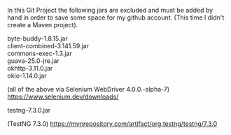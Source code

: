 In this Git Project the following jars are excluded and must be added by hand in order to save some space for my github account. 
(This time I didn't create a Maven project).

byte-buddy-1.8.15.jar \
client-combined-3.141.59.jar \
commons-exec-1.3.jar \
guava-25.0-jre.jar \
okhttp-3.11.0.jar \
okio-1.14.0.jar 

(all of the above via Selenium WebDriver 4.0.0.-alpha-7)
https://www.selenium.dev/downloads/


testng-7.3.0.jar

(TestNG 7.3.0)
https://mvnrepository.com/artifact/org.testng/testng/7.3.0


